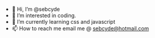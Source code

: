 - 👋 Hi, I’m @sebcyde
- 👀 I’m interested in coding.
- 🌱 I’m currently learning css and javascript
- 📫 How to reach me email me @ sebcyde@hotmail.com

<!---
sebcyde/sebcyde is a ✨ special ✨ repository because its `README.md` (this file) appears on your GitHub profile.
You can click the Preview link to take a look at your changes.
--->
